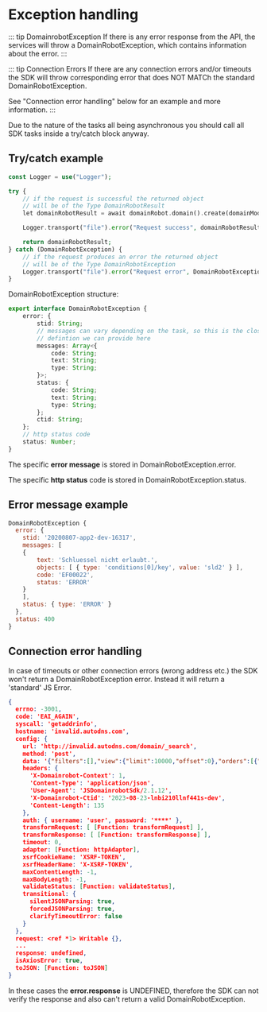 # Exception handling

::: tip DomainrobotException
If there is any error response from the API, the services will throw a DomainRobotException, which contains information about the error.
:::

::: tip Connection Errors
If there are any connection errors and/or timeouts the SDK will throw corresponding error that does NOT MATCh the standard DomainRobotException.

See "Connection error handling" below for an example and more information.
:::

Due to the nature of the tasks all being asynchronous you should call all SDK tasks inside a try/catch block anyway.

## Try/catch example

```php
const Logger = use("Logger");

try {
    // if the request is successful the returned object
    // will be of the Type DomainRobotResult
    let domainRobotResult = await domainRobot.domain().create(domainModel);

    Logger.transport("file").error("Request success", domainRobotResult);

    return domainRobotResult;
} catch (DomainRobotException) {
    // if the request produces an error the returned object
    // will be of the Type DomainRobotException
    Logger.transport("file").error("Request error", DomainRobotException);
}
```

DomainRobotException structure:

```typescript
export interface DomainRobotException {
    error: {
        stid: String;
        // messages can vary depending on the task, so this is the closest
        // defintion we can provide here
        messages: Array<{
            code: String;
            text: String;
            type: String;
        }>;
        status: {
            code: String;
            text: String;
            type: String;
        };
        ctid: String;
    };
    // http status code
    status: Number;
}
```

The specific **error message** is stored in DomainRobotException.error.

The specific **http status** code is stored in DomainRobotException.status.

## Error message example

```javascript
DomainRobotException {
  error: {
    stid: '20200807-app2-dev-16317',
    messages: [
    {
        text: 'Schluessel nicht erlaubt.',
        objects: [ { type: 'conditions[0]/key', value: 'sld2' } ],
        code: 'EF00022',
        status: 'ERROR'
    }
    ],
    status: { type: 'ERROR' }
  },
  status: 400
}
```

## Connection error handling

In case of timeouts or other connection errors (wrong address etc.) the SDK won't return a DomainRobotException error. Instead it will
return a 'standard' JS Error.

```json
{
  errno: -3001,
  code: 'EAI_AGAIN',
  syscall: 'getaddrinfo',
  hostname: 'invalid.autodns.com',
  config: {
    url: 'http://invalid.autodns.com/domain/_search',
    method: 'post',
    data: '{"filters":[],"view":{"limit":10000,"offset":0},"orders":[{"key":"name","type":"ASC"}]}',
    headers: {
      'X-Domainrobot-Context': 1,
      'Content-Type': 'application/json',
      'User-Agent': 'JSDomainrobotSdk/2.1.12',
      'X-Domainrobot-Ctid': '2023-08-23-lnbi210llnf441s-dev',
      'Content-Length': 135
    },
    auth: { username: 'user', password: '****' },
    transformRequest: [ [Function: transformRequest] ],
    transformResponse: [ [Function: transformResponse] ],
    timeout: 0,
    adapter: [Function: httpAdapter],
    xsrfCookieName: 'XSRF-TOKEN',
    xsrfHeaderName: 'X-XSRF-TOKEN',
    maxContentLength: -1,
    maxBodyLength: -1,
    validateStatus: [Function: validateStatus],
    transitional: {
      silentJSONParsing: true,
      forcedJSONParsing: true,
      clarifyTimeoutError: false
    }
  },
  request: <ref *1> Writable {},
  ...
  response: undefined,
  isAxiosError: true,
  toJSON: [Function: toJSON]
}
```

In these cases the __error.response__ is UNDEFINED, therefore the SDK can not verify the response and also can't return a valid DomainRobotException.

```